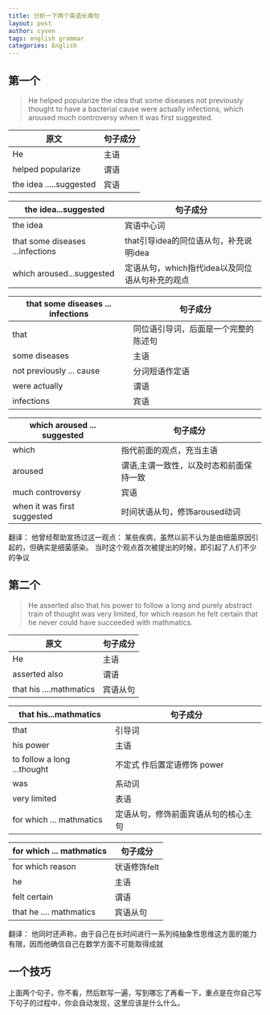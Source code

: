 ```yaml
---
title: 分析一下两个英语长难句
layout: post
author: cyven
tags: english grammar
categories: English
---
```



## 第一个

> He helped popularize the idea that some diseases not previously thought to have a bacterial cause were actually infections, which aroused much controversy when it was first suggested.

| 原文                    | 句子成分 |
|-------------------------|----------|
| He                      | 主语     |
| helped popularize       | 谓语     |
| the idea .....suggested | 宾语     |


| the idea...suggested             | 句子成分                       |
|----------------------------------|--------------------------------|
| the idea                         | 宾语中心词                     |
| that some diseases ...infections | that引导idea的同位语从句，补充说明idea |
| which aroused...suggested        | 定语从句，which指代idea以及同位语从句补充的观点        |


| that some diseases ... infections | 句子成分                             |
|-----------------------------------|--------------------------------------|
| that                              | 同位语引导词，后面是一个完整的陈述句 |
| some diseases                     | 主语                                 |
| not previously ... cause          | 分词短语作定语                       |
| were actually                     | 谓语                                 |
| infections                        | 宾语                                     |


| which aroused ... suggested | 句子成分                                |
|-----------------------------|-----------------------------------------|
| which                       | 指代前面的观点，充当主语                |
| aroused                     | 谓语,主谓一致性，以及时态和前面保持一致 |
| much controversy            | 宾语                                    |
| when it was first suggested | 时间状语从句，修饰aroused动词                                        |


翻译：
他曾经帮助宣扬过这一观点： 某些疾病，虽然以前不认为是由细菌原因引起的，但确实是细菌感染。
当时这个观点首次被提出的时候，即引起了人们不少的争议

## 第二个

> He asserted also that his power to follow a long and purely abstract train of thought was very limited, for which reason he felt certain that he never could have succeeded with mathmatics.

| 原文                         | 句子成分 |
|------------------------------|----------|
| He                           | 主语     |
| asserted also                    | 谓语     |
| that his ....mathmatics | 宾语从句     |


| that his...mathmatics       | 句子成分                  |
|-----------------------------|---------------------------|
| that                        | 引导词                    |
| his power                   | 主语                      |
| to follow a long ...thought | 不定式 作后置定语修饰 power |
| was                         | 系动词                    |
| very limited                | 表语                      |
| for which ... mathmatics    | 定语从句，修饰前面宾语从句的核心主句                          |


| for which ... mathmatics | 句子成分     |
|--------------------------|--------------|
| for which reason         | 状语修饰felt |
| he                       | 主语         |
| felt certain             | 谓语         |
| that he .... mathmatics  | 宾语从句             |

翻译：
他同时还声称，由于自己在长时间进行一系列纯抽象性思维这方面的能力有限，因而他确信自己在数学方面不可能取得成就

## 一个技巧

上面两个句子，你不看，然后默写一遍，写到哪忘了再看一下，重点是在你自己写下句子的过程中，你会自动发现，这里应该是什么什么。
